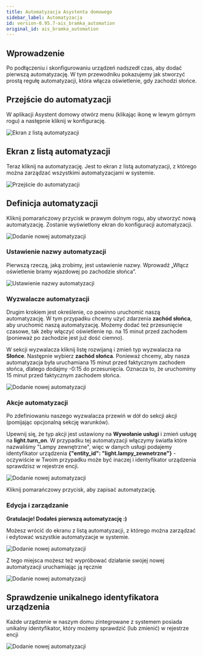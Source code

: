 ```yaml
---
title: Automatyzacja Asystenta domowego
sidebar_label: Automatyzacja
id: version-0.95.7-ais_bramka_automation
original_id: ais_bramka_automation
---
```


## Wprowadzenie

Po podłączeniu i skonfigurowaniu urządzeń nadszedł czas, aby dodać pierwszą automatyzację. W tym przewodniku pokazujemy jak stworzyć prostą regułę automatyzacji, która włącza oświetlenie, gdy zachodzi słońce.


## Przejście do automatyzacji

W aplikacji Asystent domowy otwórz menu (klikając ikonę w lewym górnym rogu) a następnie kliknij w konfigurację.

![Ekran z listą automatyzacji](/AIS-docs/img/en/bramka/automation1.png)

## Ekran z listą automatyzacji
Teraz kliknij na automatyzację. Jest to ekran z listą automatyzacji, z którego można zarządzać wszystkimi automatyzacjami w systemie.

![Przejście do automatyzacji](/AIS-docs/img/en/bramka/automation2.png)

## Definicja automatyzacji

Kliknij pomarańczowy przycisk w prawym dolnym rogu, aby utworzyć nową automatyzację. Zostanie wyświetlony ekran do konfiguracji automatyzacji.

![Dodanie nowej automatyzacji](/AIS-docs/img/en/bramka/automation3.png)

### Ustawienie nazwy automatyzacji

Pierwszą rzeczą, jaką zrobimy, jest ustawienie nazwy. Wprowadź „Włącz oświetlenie bramy wjazdowej po zachodzie słońca”.

![Ustawienie nazwy automatyzacji](/AIS-docs/img/en/bramka/automation4.png)

### Wyzwalacze automatyzacji

Drugim krokiem jest określenie, co powinno uruchomić naszą automatyzację. W tym przypadku chcemy użyć zdarzenia **zachód słońca**, aby uruchomić naszą automatyzację. Możemy dodać też przesunięcie czasowe, tak żeby włączyć oświetlenie np. na 15 minut przed zachodem (ponieważ po zachodzie jest już dość ciemno).

W sekcji wyzwalacza kliknij listę rozwijaną i zmień typ wyzwalacza na **Słońce**. Następnie wybierz **zachód słońca**. Ponieważ chcemy, aby nasza automatyzacja była uruchamiana 15 minut przed faktycznym zachodem słońca, dlatego dodajmy -0:15 do przesunięcia. Oznacza to, że uruchomimy 15 minut przed faktycznym zachodem słońca.

![Dodanie nowej automatyzacji](/AIS-docs/img/en/bramka/automation5.png)

### Akcje automatyzacji

Po zdefiniowaniu naszego wyzwalacza przewiń w dół do sekcji akcji (pomijając opcjonalną sekcję warunków).

Upewnij się, że typ akcji jest ustawiony na **Wywołanie usługi** i zmień usługę na **light.turn_on**.
W przypadku tej automatyzacji włączymy światła które nazwaliśmy "Lampy zewnętrzne", więc w danych usługi podajemy identyfikator urządzenia **{"entity_id": "light.lampy_zewnetrzne"}** - oczywiście w Twoim przypadku może być inaczej i identyfikator urządzenia sprawdzisz w rejestrze encji.

![Dodanie nowej automatyzacji](/AIS-docs/img/en/bramka/automation6.png)

Kliknij pomarańczowy przycisk, aby zapisać automatyzację.

### Edycja i zarządzanie

**Gratulacje! Dodałeś pierwszą automatyzację :)**

Możesz wrócić do ekranu z listą automatyzacji, z którego można zarządzać i edytować wszystkie automatyzacje w systemie.

![Dodanie nowej automatyzacji](/AIS-docs/img/en/bramka/automation8.png)

Z tego miejsca możesz też wypróbować działanie swojej nowej automatyzacji uruchamiając ją ręcznie

![Dodanie nowej automatyzacji](/AIS-docs/img/en/bramka/automation9.png)

## Sprawdzenie unikalnego identyfikatora urządzenia
Każde urządzenie w naszym domu zintegrowane z systemem posiada unikalny identyfikator, który możemy sprawdzić (lub zmienić) w rejestrze encji

![Dodanie nowej automatyzacji](/AIS-docs/img/en/bramka/automation7.png)
